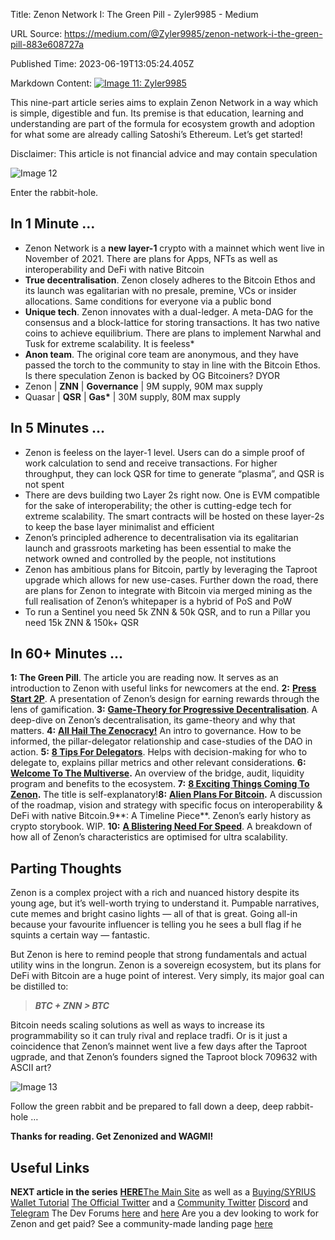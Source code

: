 Title: Zenon Network I: The Green Pill - Zyler9985 - Medium

URL Source: https://medium.com/@Zyler9985/zenon-network-i-the-green-pill-883e608727a

Published Time: 2023-06-19T13:05:24.405Z

Markdown Content:
[![Image 11: Zyler9985](https://miro.medium.com/v2/resize:fill:44:44/1*KaL4NYzSxXL6fDt1krksEA.png)](https://medium.com/@Zyler9985?source=post_page---byline--883e608727a--------------------------------)

This nine-part article series aims to explain Zenon Network in a way which is simple, digestible and fun. Its premise is that education, learning and understanding are part of the formula for ecosystem growth and adoption for what some are already calling Satoshi’s Ethereum. Let’s get started!

Disclaimer: This article is not financial advice and may contain speculation

![Image 12](https://miro.medium.com/v2/resize:fit:700/1*mTkBLgchrCCb1aH8qhwZ6Q.jpeg)

Enter the rabbit-hole.

## In 1 Minute …

-   Zenon Network is a **new layer-1** crypto with a mainnet which went live in November of 2021. There are plans for Apps, NFTs as well as interoperability and DeFi with native Bitcoin
-   **True decentralisation**. Zenon closely adheres to the Bitcoin Ethos and its launch was egalitarian with no presale, premine, VCs or insider allocations. Same conditions for everyone via a public bond
-   **Unique tech**. Zenon innovates with a dual-ledger. A meta-DAG for the consensus and a block-lattice for storing transactions. It has two native coins to achieve equilibrium. There are plans to implement Narwhal and Tusk for extreme scalability. It is feeless\*
-   **Anon team**. The original core team are anonymous, and they have passed the torch to the community to stay in line with the Bitcoin Ethos. Is there speculation Zenon is backed by OG Bitcoiners? DYOR
-   Zenon | **ZNN** | **Governance** | 9M supply, 90M max supply
-   Quasar | **QSR** | **Gas\*** | 30M supply, 80M max supply

## In 5 Minutes …

-   Zenon is feeless on the layer-1 level. Users can do a simple proof of work calculation to send and receive transactions. For higher throughput, they can lock QSR for time to generate “plasma”, and QSR is not spent
-   There are devs building two Layer 2s right now. One is EVM compatible for the sake of interoperability; the other is cutting-edge tech for extreme scalability. The smart contracts will be hosted on these layer-2s to keep the base layer minimalist and efficient
-   Zenon’s principled adherence to decentralisation via its egalitarian launch and grassroots marketing has been essential to make the network owned and controlled by the people, not institutions
-   Zenon has ambitious plans for Bitcoin, partly by leveraging the Taproot upgrade which allows for new use-cases. Further down the road, there are plans for Zenon to integrate with Bitcoin via merged mining as the full realisation of Zenon’s whitepaper is a hybrid of PoS and PoW
-   To run a Sentinel you need 5k ZNN & 50k QSR, and to run a Pillar you need 15k ZNN & 150k+ QSR

## In 60+ Minutes …

**1: The Green Pill**. The article you are reading now. It serves as an introduction to Zenon with useful links for newcomers at the end.
**2:** [**Press Start 2P**](https://medium.com/@Zyler9985/zenon-network-ii-press-start-2p-47847aa68645). A presentation of Zenon’s design for earning rewards through the lens of gamification.
**3:** [**Game-Theory for Progressive Decentralisation**](https://medium.com/@Zyler9985/zenon-network-iii-game-theory-for-progressive-decentralisation-38f94457b03e). A deep-dive on Zenon’s decentralisation, its game-theory and why that matters.
**4:** [**All Hail The Zenocracy!**](https://medium.com/@Zyler9985/zenon-network-iv-all-hail-the-zenocracy-f785203d102b) An intro to governance. How to be informed, the pillar-delegator relationship and case-studies of the DAO in action.
**5:** [**8 Tips For Delegators**](https://medium.com/@Zyler9985/zenon-network-v-8-tips-for-delegators-e0fb031d3f4b). Helps with decision-making for who to delegate to, explains pillar metrics and other relevant considerations.
**6:** [**Welcome To The Multiverse**](https://medium.com/@Zyler9985/zenon-network-vi-welcome-to-the-multiverse-a7c1cbedc94c)**.** An overview of the bridge, audit, liquidity program and benefits to the ecosystem.
**7:** [**8 Exciting Things Coming To Zenon**](https://medium.com/@Zyler9985/zenon-network-vii-8-exciting-things-coming-to-zenon-ab09b59ac48d)**.** The title is self-explanatory!**8:** [**Alien Plans For Bitcoin**](https://medium.com/@Zyler9985/zenon-network-viii-alien-plans-for-bitcoin-804e1ba60a3c)**.** A discussion of the roadmap, vision and strategy with specific focus on interoperability & DeFi with native Bitcoin.9**: A Timeline Piece**. Zenon’s early history as crypto storybook. WIP.
**10:** [**A Blistering Need For Speed**](https://medium.com/@Zyler9985/zenon-network-a-blistering-need-for-speed-ce34246c2f01). A breakdown of how all of Zenon’s characteristics are optimised for ultra scalability.

## Parting Thoughts

Zenon is a complex project with a rich and nuanced history despite its young age, but it’s well-worth trying to understand it. Pumpable narratives, cute memes and bright casino lights — all of that is great. Going all-in because your favourite influencer is telling you he sees a bull flag if he squints a certain way — fantastic.

But Zenon is here to remind people that strong fundamentals and actual utility wins in the longrun. Zenon is a sovereign ecosystem, but its plans for DeFi with Bitcoin are a huge point of interest. Very simply, its major goal can be distilled to:

> **_BTC + ZNN \> BTC_**

Bitcoin needs scaling solutions as well as ways to increase its programmability so it can truly rival and replace tradfi. Or is it just a coincidence that Zenon’s mainnet went live a few days after the Taproot ugprade, and that Zenon’s founders signed the Taproot block 709632 with ASCII art?

![Image 13](https://miro.medium.com/v2/resize:fit:700/0*35VjzRKfl9UlwHYb.png)

Follow the green rabbit and be prepared to fall down a deep, deep rabbit-hole …

**Thanks for reading. Get Zenonized and WAGMI!**

## Useful Links

**NEXT article in the series** [**HERE**](https://medium.com/@Zyler9985/zenon-network-ii-press-start-2p-47847aa68645)[The Main Site](https://zenon.network/) as well as a [Buying/SYRIUS Wallet Tutorial](https://medium.com/@Zyler9985/zenon-network-how-to-buy-znn-and-store-it-in-the-syrius-wallet-65a8f3ced4db)
[The Official Twitter](https://twitter.com/Zenon_Network) and a [Community Twitter](https://twitter.com/Learn_Zenon)
[Discord](https://discord.com/invite/zenonnetwork) and [Telegram](https://t.me/zenonnetwork)
The Dev Forums [here](https://forum.zenon.org/) and [here](https://forum.hypercore.one/)
Are you a dev looking to work for Zenon and get paid? See a community-made landing page [here](https://forum.zenon.org/t/welcome-new-devs/1540)
